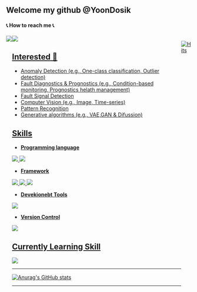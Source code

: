 ## **Welcome my github @YoonDosik**
#### 📞 **How to reach me** 📞
<div style="display:flex; flex-direction:row;">
    <a href="mailto:202221075@inu.ac.kr">
        <img src="https://img.shields.io/badge/Gmail-EA4335?style=for-the-badge&logo=Gmail&logoColor=white">
    </a>
    <a href="https://www.linkedin.com/in/dosik-yoon-91a972213/"><img src="https://img.shields.io/badge/Linkedin-0098FF?style=for-the-badge&logo=Linkdein&logoColor=white">

## **Interested** 👀 

- Anomaly Detection (e.g., One-class classification, Outlier detection)
- Fault Diagnostics & Prognostics (e.g., Condition-based monitoring, Prognostics helath management)
- Fault Signal Detection
- Computer Vision (e.g., Image, Time-series)
- Pattern Recognition
- Generative algorithms (e.g., VAE,GAN & Difussion)

## **Skills**
- **Programming language**

<img src="https://img.shields.io/badge/Python-3776AB?style=for-the-badge&logo=Python&logoColor=white"> <img src="https://img.shields.io/badge/R-276DC3?style=for-the-badge&logo=R&logoColor=white">

- **Framework**

<img src="https://img.shields.io/badge/PyTorch-EE4C2C?style=for-the-badge&logo=PyTorch&logoColor=white"> <img src="https://img.shields.io/badge/Tensorflow-FF6F00?style=for-the-badge&logo=apachespark&logoColor=white"> <img src="https://img.shields.io/badge/apachespark-E25A1C?style=for-the-badge&logo=apachespark&logoColor=white">

- **Devekionebt Tools**

<img src="https://img.shields.io/badge/Anaconda-44A833?style=for-the-badge&logo=Anaconda&logoColor=white">

- **Version Control**

<img src="https://img.shields.io/badge/Github-181717?style=for-the-badge&logo=Github&logoColor=white">

## **Currently Learning Skill**

<img src="https://img.shields.io/badge/MySQL-4479A1?style=for-the-badge&logo=MySQL&logoColor=white">

------------------

![Anurag's GitHub stats](https://github-readme-stats.vercel.app/api?username=YoonDosik&show_icons=true&theme=transparent)

------------------

[![Hits](https://hits.seeyoufarm.com/api/count/incr/badge.svg?url=https%3A%2F%2Fgithub.com%2FYoonDosik%2Fhit-counter&count_bg=%235ADEE8&title_bg=%23222222&icon=&icon_color=%23E7E7E7&title=hits&edge_flat=false)](https://hits.seeyoufarm.com)

<!---
YoonDosik/YoonDosik is a ✨ special ✨ repository because its `README.md` (this file) appears on your GitHub profile.
You can click the Preview link to take a look at your changes.
--->
